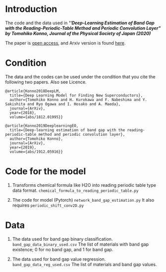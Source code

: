 # Introduction

The code and the data used in ***''Deep-Learning Estimation of Band Gap with the Reading-Periodic-Table Method and Periodic Convolution Layer" by Tomohiko Konno, Journal of the Physical Society of Japan (2020)***

The paper is [open access](), and Arxiv version is found [here](https://arxiv.org/abs/1912.05916).

# Condition
The data and the codes can be used under the condition that you cite the following two papers. Also see Licence.

```
@article{Konno2018DeepLM,
  title={Deep Learning Model for Finding New Superconductors},
  author={Tomohiko Konno and H. Kurokawa and F. Nabeshima and Y. Sakishita and Ryo Ogawa and I. Hosako and A. Maeda},
  journal={ArXiv},
  year={2018},
  volume={abs/1812.01995}}
```

``` 
@article{Konno2019DeeplearningEO,
  title={Deep-learning estimation of band gap with the reading-periodic-table method and periodic convolution layer},
  author={Tomohiko Konno},
  journal={ArXiv},
  year={2019},
  volume={abs/1912.05916}}
```



# Code for the model

1. Transforms chemical formula like H2O into reading periodic table type data format.
   ```chemical_formula_to_reading_periodic_table.py```


2. The code for model (Pytorch)
    ```network_band_gap_estimation.py```
It also requires `periodic_shift_conv2D.py`

# Data


1. The data used for band gap binary classification.
    ```band_gap_data_binary_used.csv```
    The list of materials with band gap existence; 0 for no band gap, and 1 for band gap.
   
1. The data used for band gap value regression.
    ```band_gap_data_reg_used.csv```
    The list of materials and band gap values.



